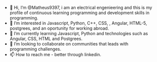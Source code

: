 - 👋 Hi, I’m @Matheus9397, i am an electrical engenieering and this is my profile of continuous learning programming and development skills in programming.
- 👀 I’m interested in Javascript, Python, C++, CSS, , Angular, HTML-5, postgrees, and an oportunity for working abroad.
- 🌱 I’m currently learning Javascript, Python and technologies such as Angular, CSS, HTML and Postgrees.
- 💞️ I’m looking to collaborate on communities that leads with programming challenges.
- 📫 How to reach me - better through linkedin.

<!---
Matheus9397/Matheus9397 is a ✨ special ✨ repository because its `README.md` (this file) appears on your GitHub profile.
You can click the Preview link to take a look at your changes.
--->
